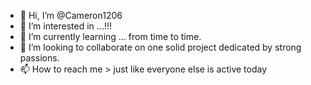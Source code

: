 - 👋 Hi, I’m @Cameron1206
- 👀 I’m interested in ...!!!
- 🌱 I’m currently learning ... from time to time.
- 💞️ I’m looking to collaborate on one solid project dedicated by strong passions. 
- 📫 How to reach me > just like everyone else is active today

